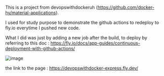 This is a project from devopswithdockeruh (https://github.com/docker-hy/material-applications).

I used for study purpose to demonstrate the github actions to redeploy to fly.io everytime I pushed new code.

What I did was just by adding a new job after the build, to deploy by referring to this doc :
https://fly.io/docs/app-guides/continuous-deployment-with-github-actions/

![image](https://github.com/HaziqLucii/express-app-devopswithdocker/assets/37583245/a6603bbc-1aad-480b-93aa-d4855e51df13)


the link to the page : https://devopswithdocker-express.fly.dev/

